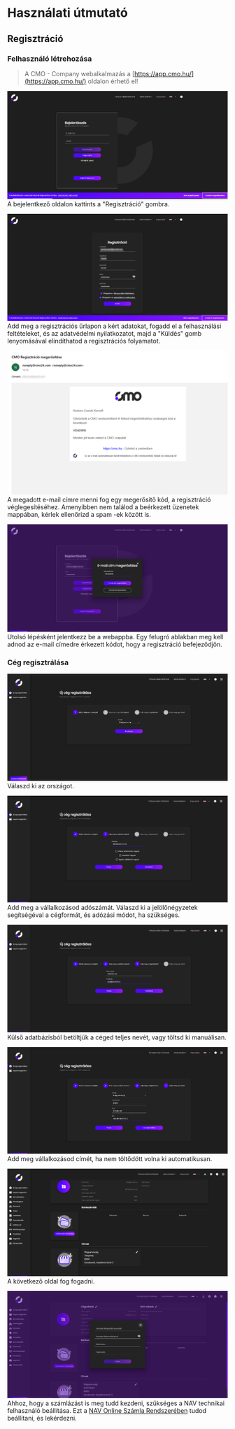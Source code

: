 # Használati útmutató

## Regisztráció

### Felhasználó létrehozása

> A CMO - Company webalkalmazás a [https://app.cmo.hu/](https://app.cmo.hu/) oldalon érhető el!

![CMO - Company felhasználó regisztrálása](../_media/webapp/felhasznalo-reg/1.PNG)
A bejelentkező oldalon kattints a "Regisztráció" gombra.

![CMO - Company felhasználó regisztrálása](../_media/webapp/felhasznalo-reg/2.png)
Add meg a regisztrációs űrlapon a kért adatokat, fogadd el a felhasználási feltételeket, és az adatvédelmi nyilatkozatot, majd a "Küldés" gomb lenyomásával elindíthatod a regisztrációs folyamatot.

![CMO - Company felhasználó regisztrálása](../_media/webapp/felhasznalo-reg/3.png)
A megadott e-mail címre menni fog egy megerősítő kód, a regisztráció véglegesítéséhez. 
Amenyibben nem találod a beérkezett üzenetek mappában, kérlek ellenőrizd a spam -ek között is.

![CMO - Company felhasználó regisztrálása](../_media/webapp/felhasznalo-reg/4.png)
Utolsó lépésként jelentkezz be a webappba. Egy felugró ablakban meg kell adnod az e-mail címedre érkezett kódot, hogy a regisztráció befejezödjön.

### Cég regisztrálása
![CMO - Company cég létrehozása](../_media/webapp/ceg-reg/5.png)
Válaszd ki az országot.

![CMO - Company cég létrehozása](../_media/webapp/ceg-reg/6.png)
Add meg a vállalkozásod adószámát. Válaszd ki a jelölőnégyzetek segítségéval a cégformát, és adózási módot, ha szükséges.

![CMO - Company cég létrehozása](../_media/webapp/ceg-reg/7.png)
Külső adatbázisból betöltjük a céged teljes nevét, vagy töltsd ki manuálisan.

![CMO - Company cég létrehozása](../_media/webapp/ceg-reg/8.png)
Add meg vállalkozásod címét, ha nem töltődött volna ki automatikusan.

![CMO - Company cég létrehozása](../_media/webapp/ceg-reg/9.png)
A következő oldal fog fogadni.

![CMO - Company cég létrehozása](../_media/webapp/ceg-reg/10.png)
Ahhoz, hogy a számlázást is meg tudd kezdeni, szükséges a NAV technikai felhasználó beállítása. Ezt a [NAV Online Számla Rendszerében](https://onlineszamla.nav.gov.hu/home) tudod beállítani, és lekérdezni.
